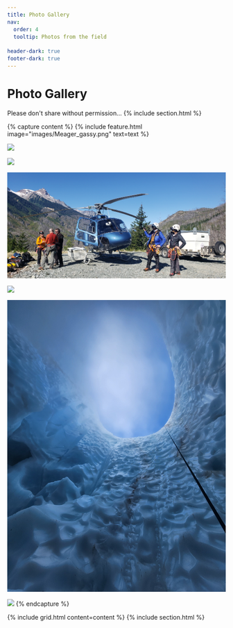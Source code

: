 ```yaml
---
title: Photo Gallery
nav:
  order: 4
  tooltip: Photos from the field

header-dark: true
footer-dark: true
---
```


# Photo Gallery
Please don't share without permission...
{% include section.html %}

{% capture content %}
{% include feature.html image="images/Meager_gassy.png" text=text %}


  ![](/images/Meager_gassy.png)

  ![](/images/PhotoGallery/helicoptr.png)
  
  ![](/images/PhotoGallery/20220918_111157.jpg)

  ![](/images/PhotoGallery/20220918_120013.jpg)

  ![](/images/PhotoGallery/20220918_132209.jpg)

  ![](/images/PhotoGallery/20220918_134506.jpg)
{% endcapture %}

{% include grid.html content=content %}
{% include section.html %}



